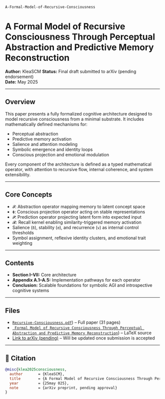     A-Formal-Model-of-Recursive-Consciousness

# A Formal Model of Recursive Consciousness Through Perceptual Abstraction and Predictive Memory Reconstruction

**Author:** KleaSCM 
**Status:** Final draft submitted to arXiv (pending endorsement)  
**Date:** May 2025

---

## Overview

This paper presents a fully formalized cognitive architecture designed to model recursive consciousness from a minimal substrate. It includes mathematically defined mechanisms for:

- Perceptual abstraction  
- Predictive memory activation  
- Salience and attention modeling  
- Symbolic emergence and identity loops  
- Conscious projection and emotional modulation

Every component of the architecture is defined as a typed mathematical operator, with attention to recursive flow, internal coherence, and system extensibility.

---

## Core Concepts

- `𝓕`: Abstraction operator mapping memory to latent concept space  
- `Φ`: Conscious projection operator acting on stable representations  
- `𝓟`: Prediction operator projecting latent form into expected input  
- `𝓡`: Recall kernel enabling similarity-triggered memory activation  
- Salience (`δ`), stability (`σ`), and recurrence (`ν`) as internal control thresholds  
- Symbol assignment, reflexive identity clusters, and emotional trait weighting

---

## Contents

- **Section I–VII:** Core architecture  
- **Appendix A.1–A.5:** Implementation pathways for each operator  
- **Conclusion:** Scalable foundations for symbolic AGI and introspective cognitive systems

---

## Files

- [`Recursive-Consciousness.pdf`](./A_Formal_Model_of_Recursive_Consciousness_Through_Perceptual_Abstraction_and_Predictive_Memory_Reconstruction.pdf)) – Full paper (31 pages)
- [` Formal Model of Recursive Consciousness Through
Perceptual Abstraction and Predictive Memory
Reconstruction`](https://www.overleaf.com/read/sjrkmytshxkf#174058)) – LaTeX source 
- [Link to arXiv (pending)](https://arxiv.org/) – Will be updated once submission is accepted

---

## 💬 Citation
```bibtex
@misc{klea2025consciousness,
  author       = {KleaSCM},
  title        = {A Formal Model of Recursive Consciousness Through Perceptual Abstraction and Predictive Memory Reconstruction},
  year         = {25may 025},
  note         = {arXiv preprint, pending approval}
}
